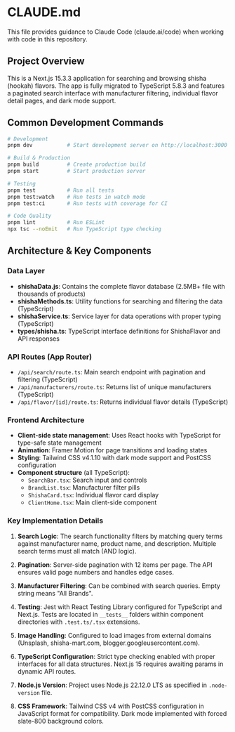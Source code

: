 # CLAUDE.md

This file provides guidance to Claude Code (claude.ai/code) when working with code in this repository.

## Project Overview

This is a Next.js 15.3.3 application for searching and browsing shisha (hookah) flavors. The app is fully migrated to TypeScript 5.8.3 and features a paginated search interface with manufacturer filtering, individual flavor detail pages, and dark mode support.

## Common Development Commands

```bash
# Development
pnpm dev           # Start development server on http://localhost:3000

# Build & Production
pnpm build         # Create production build
pnpm start         # Start production server

# Testing
pnpm test          # Run all tests
pnpm test:watch    # Run tests in watch mode
pnpm test:ci       # Run tests with coverage for CI

# Code Quality
pnpm lint          # Run ESLint
npx tsc --noEmit   # Run TypeScript type checking
```

## Architecture & Key Components

### Data Layer
- **shishaData.js**: Contains the complete flavor database (2.5MB+ file with thousands of products)
- **shishaMethods.ts**: Utility functions for searching and filtering the data (TypeScript)
- **shishaService.ts**: Service layer for data operations with proper typing (TypeScript)
- **types/shisha.ts**: TypeScript interface definitions for ShishaFlavor and API responses

### API Routes (App Router)
- `/api/search/route.ts`: Main search endpoint with pagination and filtering (TypeScript)
- `/api/manufacturers/route.ts`: Returns list of unique manufacturers (TypeScript)
- `/api/flavor/[id]/route.ts`: Returns individual flavor details (TypeScript)

### Frontend Architecture
- **Client-side state management**: Uses React hooks with TypeScript for type-safe state management
- **Animation**: Framer Motion for page transitions and loading states
- **Styling**: Tailwind CSS v4.1.10 with dark mode support and PostCSS configuration
- **Component structure** (all TypeScript):
  - `SearchBar.tsx`: Search input and controls
  - `BrandList.tsx`: Manufacturer filter pills
  - `ShishaCard.tsx`: Individual flavor card display
  - `ClientHome.tsx`: Main client-side component

### Key Implementation Details

1. **Search Logic**: The search functionality filters by matching query terms against manufacturer name, product name, and description. Multiple search terms must all match (AND logic).

2. **Pagination**: Server-side pagination with 12 items per page. The API ensures valid page numbers and handles edge cases.

3. **Manufacturer Filtering**: Can be combined with search queries. Empty string means "All Brands".

4. **Testing**: Jest with React Testing Library configured for TypeScript and Next.js. Tests are located in `__tests__` folders within component directories with `.test.ts/.tsx` extensions.

5. **Image Handling**: Configured to load images from external domains (Unsplash, shisha-mart.com, blogger.googleusercontent.com).

6. **TypeScript Configuration**: Strict type checking enabled with proper interfaces for all data structures. Next.js 15 requires awaiting params in dynamic API routes.

7. **Node.js Version**: Project uses Node.js 22.12.0 LTS as specified in `.node-version` file.

8. **CSS Framework**: Tailwind CSS v4 with PostCSS configuration in JavaScript format for compatibility. Dark mode implemented with forced slate-800 background colors.